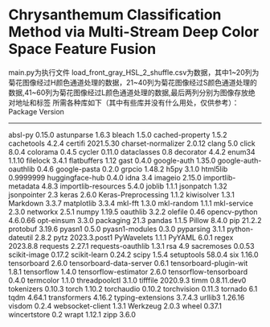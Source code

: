 # Chrysanthemum Classification Method via Multi-Stream Deep Color Space Feature Fusion
main.py为执行文件
load_front_gray_HSL_2_shuffle.csv为数据，其中1~20列为菊花图像经过H颜色通道处理的数据，21~40列为菊花图像经过S颜色通道处理的数据,41~60列为菊花图像经过L颜色通道处理的数据,最后两列分别为图像存放绝对地址和标签
所需各种库如下（其中有些库并没有什么用处，仅供参考）：
Package                 Version
----------------------- ------------
absl-py                 0.15.0
astunparse              1.6.3
bleach                  1.5.0
cached-property         1.5.2
cachetools              4.2.4
certifi                 2021.5.30
charset-normalizer      2.0.12
clang                   5.0
click                   8.0.4
colorama                0.4.5
cycler                  0.11.0
dataclasses             0.8
decorator               4.4.2
enum34                  1.1.10
filelock                3.4.1
flatbuffers             1.12
gast                    0.4.0
google-auth             1.35.0
google-auth-oauthlib    0.4.6
google-pasta            0.2.0
grpcio                  1.48.2
h5py                    3.1.0
html5lib                0.9999999
huggingface-hub         0.4.0
idna                    3.4
imageio                 2.15.0
importlib-metadata      4.8.3
importlib-resources     5.4.0
joblib                  1.1.1
jsonpatch               1.32
jsonpointer             2.3
keras                   2.6.0
Keras-Preprocessing     1.1.2
kiwisolver              1.3.1
Markdown                3.3.7
matplotlib              3.3.4
mkl-fft                 1.3.0
mkl-random              1.1.1
mkl-service             2.3.0
networkx                2.5.1
numpy                   1.19.5
oauthlib                3.2.2
olefile                 0.46
opencv-python           4.6.0.66
opt-einsum              3.3.0
packaging               21.3
pandas                  1.1.5
Pillow                  8.4.0
pip                     21.2.2
protobuf                3.19.6
pyasn1                  0.5.0
pyasn1-modules          0.3.0
pyparsing               3.1.1
python-dateutil         2.8.2
pytz                    2023.3.post1
PyWavelets              1.1.1
PyYAML                  6.0.1
regex                   2023.8.8
requests                2.27.1
requests-oauthlib       1.3.1
rsa                     4.9
sacremoses              0.0.53
scikit-image            0.17.2
scikit-learn            0.24.2
scipy                   1.5.4
setuptools              58.0.4
six                     1.16.0
tensorboard             2.6.0
tensorboard-data-server 0.6.1
tensorboard-plugin-wit  1.8.1
tensorflow              1.4.0
tensorflow-estimator    2.6.0
tensorflow-tensorboard  0.4.0
termcolor               1.1.0
threadpoolctl           3.1.0
tifffile                2020.9.3
timm                    0.8.11.dev0
tokenizers              0.10.3
torch                   1.10.2
torchaudio              0.10.2
torchvision             0.11.3
tornado                 6.1
tqdm                    4.64.1
transformers            4.16.2
typing-extensions       3.7.4.3
urllib3                 1.26.16
visdom                  0.2.4
websocket-client        1.3.1
Werkzeug                2.0.3
wheel                   0.37.1
wincertstore            0.2
wrapt                   1.12.1
zipp                    3.6.0

